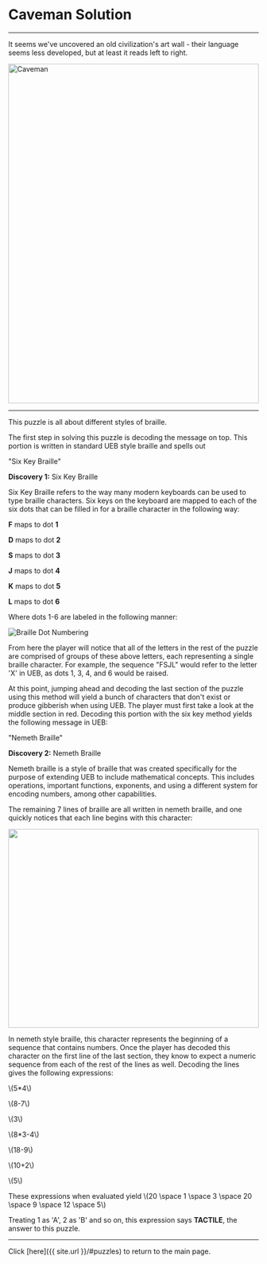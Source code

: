 # Caveman Solution

-----

It seems we've uncovered an old civilization's art wall - their language seems less developed, but at least it reads left to right.

<img src="{{ site.imgurl }}/Caveman/Caveman.jpg" alt="Caveman" style="width:100%;height:683px;object-fit:contain;">

-----

This puzzle is all about different styles of braille.

The first step in solving this puzzle is decoding the message on top. This portion is written in standard UEB style braille and spells out

"Six Key Braille"

**Discovery 1:** Six Key Braille

Six Key Braille refers to the way many modern keyboards can be used to type braille characters. Six keys on the keyboard are mapped to each of the six dots that can be filled in for a braille character in the following way:

**F** maps to dot **1**

**D** maps to dot **2**

**S** maps to dot **3**

**J** maps to dot **4**

**K** maps to dot **5**

**L** maps to dot **6**

Where dots 1-6 are labeled in the following manner:

![Braille Dot Numbering]({{site.imgurl}}/Caveman/braille_cells.png)

From here the player will notice that all of the letters in the rest of the puzzle are comprised of groups of these above letters, each representing a single braille character. For example, the sequence "FSJL" would refer to the letter 'X' in UEB, as dots 1, 3, 4, and 6 would be raised.

At this point, jumping ahead and decoding the last section of the puzzle using this method will yield a bunch of characters that don't exist or produce gibberish when using UEB. The player must first take a look at the middle section in red. Decoding this portion with the six key method yields the following message in UEB:

"Nemeth Braille"

**Discovery 2:**  Nemeth Braille

Nemeth braille is a style of braille that was created specifically for the purpose of extending UEB to include mathematical concepts. This includes operations, important functions, exponents, and using a different system for encoding numbers, among other capabilities.

The remaining 7 lines of braille are all written in nemeth braille, and one quickly notices that each line begins with this character:

<img src="{{ site.imgurl }}/Caveman/Nemeth_Number.png" style="width:100%;height:400px;object-fit:contain;">

In nemeth style braille, this character represents the beginning of a sequence that contains numbers. Once the player has decoded this character on the first line of the last section, they know to expect a numeric sequence from each of the rest of the lines as well. Decoding the lines gives the following expressions:

\\(5*4\\)

\\(8-7\\)

\\(3\\)

\\(8*3-4\\)

\\(18-9\\)

\\(10+2\\)

\\(5\\)

These expressions when evaluated yield \\(20 \space 1 \space 3 \space 20 \space 9 \space 12 \space 5\\)

Treating 1 as 'A', 2 as 'B' and so on, this expression says **TACTILE**, the answer to this puzzle.

-----

Click [here]({{ site.url }}/#puzzles) to return to the main page.